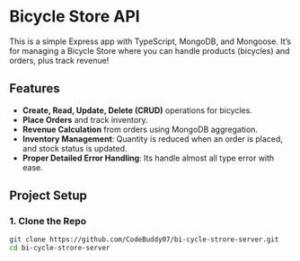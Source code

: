 # Bicycle Store API

This is a simple Express app with TypeScript, MongoDB, and Mongoose. It’s for managing a Bicycle Store where you can handle products (bicycles) and orders, plus track revenue!

## Features

- **Create, Read, Update, Delete (CRUD)** operations for bicycles.
- **Place Orders** and track inventory.
- **Revenue Calculation** from orders using MongoDB aggregation.
- **Inventory Management**: Quantity is reduced when an order is placed, and stock status is updated.
- **Proper Detailed Error Handling**: Its handle almost all type error with ease.

## Project Setup

### 1. Clone the Repo

```bash
git clone https://github.com/CodeBuddy07/bi-cycle-strore-server.git
cd bi-cycle-strore-server
